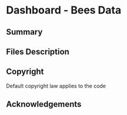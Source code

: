 # Dashboard - Bees Data

## Summary

## Files Description

## Copyright
Default copyright law applies to the code

## Acknowledgements
